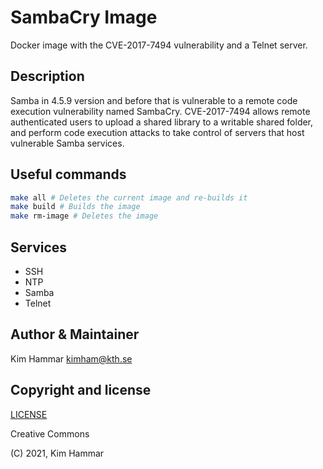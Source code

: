 # SambaCry Image

Docker image with the CVE-2017-7494 vulnerability and a Telnet server.

## Description

Samba in 4.5.9 version and before that is vulnerable to a remote code execution vulnerability named SambaCry. CVE-2017-7494 allows remote authenticated users to upload a shared library to a writable shared folder, and perform code execution attacks to take control of servers that host vulnerable Samba services.

## Useful commands

```bash
make all # Deletes the current image and re-builds it
make build # Builds the image
make rm-image # Deletes the image   
```

## Services

- SSH
- NTP
- Samba
- Telnet 

## Author & Maintainer

Kim Hammar <kimham@kth.se>

## Copyright and license

[LICENSE](../../../LICENSE.md)

Creative Commons

(C) 2021, Kim Hammar